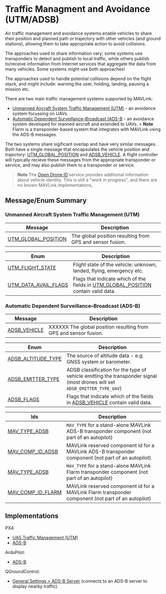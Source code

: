 # Traffic Managment and Avoidance (UTM/ADSB)

Air traffic management and avoidance systems enable vehicles to share their position and planned path or trajectory with other vehicles (and ground stations), allowing them to take appropriate action to avoid collisions.

The approaches used to share information vary; some systems use transponders to detect and publish to local traffic, while others publish to/receive information from Internet services that aggregate the data from many vehicles. Some systems might use both approaches!

The approaches used to handle potential collisions depend on the flight stack, and might include: warning the user, holding, landing, pausing a mission etc.

There are two main traffic management systems supported by MAVLink:

- [Unmanned Aircraft System Traffic Management (UTM)](https://www.faa.gov/uas/research_development/traffic_management/) - an avoidance system focussing on UAVs.
- [Automatic Dependent Surveillance–Broadcast (ADS-B](https://en.wikipedia.org/wiki/Automatic_Dependent_Surveillance%E2%80%93Broadcast) - an avoidance system developed for manned aircraft and extended to UAVs. > **Note** Flarm is a transponder-based system that integrates with MAVLink using the ADS-B messages.

The two systems share sigificant overlap and have very similar messages. Both have a single message that encapsulates the vehicle position and trajectory: [UTM_GLOBAL_POSITION](#UTM_GLOBAL_POSITION) and [ADSB_VEHICLE](#ADSB_VEHICLE). A flight controller will typically recieve these messages from the appropriate transponder or service, and may also publish them to a transponder or service.

> **Note** The [Open Drone ID](https://mavlink.io/en/services/opendroneid.html) service provides additional information about vehicle identity. This is still a "work in progress", and there are no known MAVLink implementations,

## Message/Enum Summary

### Unmanned Aircraft System Traffic Management (UTM)

| Message                                                                                     | Description                                               |
| ------------------------------------------------------------------------------------------- | --------------------------------------------------------- |
| <a id="UTM_GLOBAL_POSITION"></a>[UTM_GLOBAL_POSITION](../messages/common.md#UTM_GLOBAL_POSITION) | The global position resulting from GPS and sensor fusion. |

| Enum                                                                                          | Description                                                                                                  |
| --------------------------------------------------------------------------------------------- | ------------------------------------------------------------------------------------------------------------ |
| <a id="UTM_FLIGHT_STATE"></a>[UTM_FLIGHT_STATE](../messages/common.md#UTM_FLIGHT_STATE)         | Flight state of the vehicle: unknown, landed, flying, emergency etc.                                         |
| <a id="UTM_DATA_AVAIL_FLAGS"></a>[UTM_DATA_AVAIL_FLAGS](../messages/common.md#UTM_DATA_AVAIL_FLAGS) | Flags that indicate which of the fields in [UTM_GLOBAL_POSITION](#UTM_GLOBAL_POSITION) contain valid data. |

### Automatic Dependent Surveillance–Broadcast (ADS-B)

| Message                                                                     | Description                                                      |
| --------------------------------------------------------------------------- | ---------------------------------------------------------------- |
| <a id="ADSB_VEHICLE"></a>[ADSB_VEHICLE](../messages/common.md#ADSB_VEHICLE) | XXXXXX The global position resulting from GPS and sensor fusion. |

| Enum                                                                                      | Description                                                                                                                |
| ----------------------------------------------------------------------------------------- | -------------------------------------------------------------------------------------------------------------------------- |
| <a id="ADSB_ALTITUDE_TYPE"></a>[ADSB_ALTITUDE_TYPE](../messages/common.md#ADSB_ALTITUDE_TYPE) | The source of altitude data - e.g. GNSS system or barometer.                                                               |
| <a id="ADSB_EMITTER_TYPE"></a>[ADSB_EMITTER_TYPE](../messages/common.md#ADSB_EMITTER_TYPE)   | ADSB classification for the type of vehicle emitting the transponder signal (most drones will set `ADSB_EMITTER_TYPE_UAV`) |
| <a id="ADSB_FLAGS"></a>[ADSB_FLAGS](../messages/common.md#ADSB_FLAGS)                   | Flags that indicate which of the fields in [ADSB_VEHICLE](#ADSB_VEHICLE) contain valid data.                               |

| Ids                                                                                      | Description                                                                                        |
| ---------------------------------------------------------------------------------------- | -------------------------------------------------------------------------------------------------- |
| <a id="MAV_TYPE_ADSB"></a>[MAV_TYPE_ADSB](../messages/common.md#MAV_TYPE_ADSB)          | `MAV_TYPE` for a stand-alone MAVLink ADS-B transponder component (not part of an autopilot)        |
| <a id="MAV_COMP_ID_ADSB"></a>[MAV_COMP_ID_ADSB](../messages/common.md#MAV_COMP_ID_ADSB)    | MAVLink reserved component id for a MAVLink ADS-B transponder component (not part of an autopilot) |
| <a id="MAV_TYPE_FLARM"></a>[MAV_TYPE_ADSB](../messages/common.md#MAV_TYPE_FLARM)         | `MAV_TYPE` for a stand-alone MAVLink Flarm transponder component (not part of an autopilot)        |
| <a id="MAV_COMP_ID_FLARM"></a>[MAV_COMP_ID_FLARM](../messages/common.md#MAV_COMP_ID_FLARM) | MAVLink reserved component id for a MAVLink Flarm transponder component (not part of an autopilot) |

## Implementations

PX4:

- [UAS Traffic Management (UTM)](https://docs.px4.io/master/en/advanced_features/traffic_avoidance_utm.html)
- [ADS-B](https://docs.px4.io/master/en/advanced_features/traffic_avoidance_adsb.html)

ArduPilot:

- [ADS-B](https://ardupilot.org/copter/docs/common-ads-b-receiver.html)

QGroundControl:

- [General Settings > ADS-B Server](https://docs.qgroundcontrol.com/master/en/SettingsView/General.html#adsb_server) (connects to an ADS-B server to display nearby traffic).
